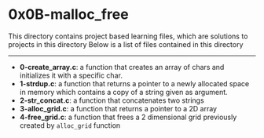 # 0x0B-malloc_free
This directory contains project based learning files, which are solutions to projects in this directory
Below is a list of files contained in this directory

---
- **0-create_array.c**: a function that creates an array of chars and initializes it with a specific char.
- **1-strdup.c**: a function that returns a pointer to a newly allocated space in memory which contains a copy of a string given as argument.
- **2-str_concat.c**: a function that concatenates two strings
- **3-alloc_grid.c**: a function that returns a pointer to a 2D array
- **4-free_grid.c**: a function that frees a 2 dimensional grid previously created by `alloc_grid` function


